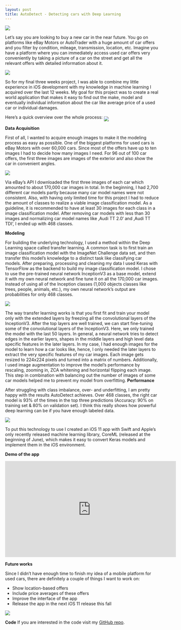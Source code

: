 ```yaml
---
layout: post
title: AutoDetect - Detecting cars with Deep Learning
---
```


<img src='{{ site.url }}/images/AD_1.png' align='middle' />

Let’s say you are looking to buy a new car in the near future. You go on platforms like eBay Motors or AutoTrader with a huge amount of car offers and you filter by condition, mileage, transmission, location, etc. Imagine you have a platform where you can immediately access used car offers very conveniently by taking a picture of a car on the street and get all the relevant offers with detailed information about it.

<img src='{{ site.url }}/images/ebayMotors1.png' align='middle' />

So for my final three weeks project, I was able to combine my little experience in iOS development with my knowledge in machine learning I acquired over the last 12 weeks. My goal for this project was to create a real world application that makes it easy to find out the make, model and eventually individual information about the car like average price of a used car or individual damages.

Here’s a quick overview over the whole process:
<img src='{{ site.url }}/images/AD_3.png' align='middle' />

<b>Data Acquisition</b>

First of all, I wanted to acquire enough images to make it the modeling process as easy as possible. One of the biggest platforms for used cars is eBay Motors with over 60,000 cars. Since most of the offers have up to ten images I had to decide how many images I need. For 96 out of 100 car offers, the first three images are images of the exterior and also show the car in convenient angles.

<img src='{{ site.url }}/images/ebayMotors2.png' align='middle' />

Via eBay’s API I downloaded the first three images of each car which amounted to about 170,000 car images in total. In the beginning, I had 2,700 different car models partly because many car model names were not consistent. Also, with having only limited time for this project I had to reduce the amount of classes to realize a viable image classification model.
As a guideline, it is recommended to have at least 30 images for each class in a image classification model. After removing car models with less than 30 images and normalizing car model names like ‚Audi TT 2.0‘ and ‚Audi TT TDI‘, I ended up with 468 classes.

<b>Modeling</b>

For building the underlying technology, I used a method within the Deep Learning space called transfer learning. A common task is to first train an image classification model with the ImageNet Challenge data set, and then transfer this model’s knowledge to a distinct task like classifying car models.
After preparing, processing and cleaning my data I used Keras with TensorFlow as the backend to build my image classification model. I chose to use the pre-trained neural network InceptionV3 as a base model, extend it with my own neural network and fine tune it on all the 170,000 car images. Instead of using all of the Inception classes (1,000 objects classes like trees, people, animals, etc.), my own neural network’s output are probabilities for only 468 classes.

<img src='{{ site.url }}/images/AD_2.png' align='middle' />

The way transfer learning works is that you first fit and train your model only with the extended layers by freezing all the convolutional layers of the InceptionV3. After the top layers are well trained, we can start fine-tuning some of the convolutional layers of the InceptionV3. Here, we only trained the model with the last 50 layers.
In general, a neural network tries to detect edges in the earlier layers, shapes in the middle layers and high level data specific features in the later layers.
In my case, I had enough images for the model to learn how a car looks like, hence, I only needed the later layers to extract the very specific features of my car images. Each image gets resized to 224x224 pixels and turned into a matrix of numbers.
Additionally, I used image augmentation to improve the model’s performance by rescaling, zooming in, ZCA whitening and horizontal flipping each image. This step in combination with balancing out the number of images of some car models helped me to prevent my model from overfitting.
<b>Performance</b>

After struggling with class imbalance, over- and underfitting, I am pretty happy with the results AutoDetect achieves. Over 468 classes, the right car model is 93% of the times in the top three predictions (Accuracy: 90% on training set &  80% on validation set). I think this really shows how powerful deep learning can be if you have enough labeled data.

<img src='{{ site.url }}/images/AD_4.png' align='middle' />

To put this technology to use I created an iOS 11 app with Swift and Apple’s only recently released machine learning library, CoreML (released at the beginning of June), which makes it easy to convert Keras models and implement them in the iOS environment.

<b>Demo of the app</b>

<iframe width="560" height="315" src="https://www.youtube.com/embed/_CNRriH_qtA" frameborder="0" allowfullscreen></iframe>

<b>Future works</b>

Since I didn’t have enough time to finish my idea of a mobile platform for used cars, there are definitely a couple of things I want to work on:
- Show location-based offers
- Include price averages of these offers
- Improve the interface of the app
- Release the app in the next iOS 11 release this fall


<img src='{{ site.url }}/images/AD_5.png' align='middle' />

<b>Code</b>
If you are interested in the code visit my <a href="http://www.github.com/Flowinger/AutoDetect">GitHub repo</a>.

